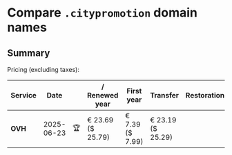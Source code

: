 # Compare `.citypromotion` domain names

## Summary

Pricing (excluding taxes):

| Service | Date |  | / Renewed year | First year | Transfer | Restoration |
|--|--|--|--|--|--|--|
| **OVH** | 2025-06-23 | 🏆 | € 23.69<br>($ 25.79) | € 7.39<br>($ 7.99) | € 23.19<br>($ 25.29) |  |
